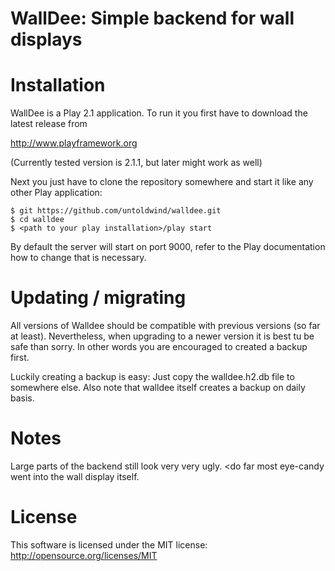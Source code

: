 WallDee: Simple backend for wall displays
=========================================

# Installation

WallDee is a Play 2.1 application. To run it you first have to download the latest release from

http://www.playframework.org

(Currently tested version is 2.1.1, but later might work as well)

Next you just have to clone the repository somewhere and start it like any other Play application:

```
$ git https://github.com/untoldwind/walldee.git
$ cd walldee
$ <path to your play installation>/play start
```

By default the server will start on port 9000, refer to the Play documentation how to change that is necessary.

# Updating / migrating

All versions of Walldee should be compatible with previous versions (so far at least).
Nevertheless, when upgrading to a newer version it is best tu be safe than sorry. In other words you are encouraged
to created a backup first.

Luckily creating a backup is easy: Just copy the walldee.h2.db file to somewhere else. Also note that walldee
itself creates a backup on daily basis.

# Notes

Large parts of the backend still look very very ugly. <do far most eye-candy went into the wall display itself.

# License

This software is licensed under the MIT license: http://opensource.org/licenses/MIT